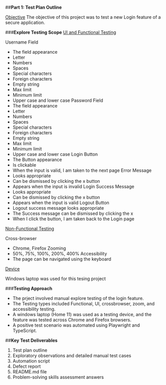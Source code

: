 ##**Part 1: Test Plan Outline**

<ins>Objective</ins>
The objective of this project was to test a new Login feature of a secure application.


###**Explore Testing Scope**
<ins>UI and Functional Testing</ins>

Username Field
- The field appearance
- Letter
- Numbers
- Spaces
- Special characters
- Foreign characters
- Empty string
- Max limit
- Minimum limit
- Upper case and lower case
Password Field
- The field appearance
- Letter
- Numbers
- Spaces
- Special characters
- Foreign characters
- Empty string
- Max limit
- Minimum limit
- Upper case and lower case
Login Button
- The Button appearance
- Is clickable
- When the input is valid, I am taken to the next page
Error Message
- Looks appropriate
- Can be dismissed by clicking the x button
- Appears when the input is invalid
Login Success Message
- Looks appropriate
- Can be dismissed by clicking the x button
- Appears when the input is valid
Logout Button
- Logout success message looks appropriate
- The Success message can be dismissed by clicking the x
- When I click the button, I am taken back to the Login page

<ins>Non-Functional Testing</ins>

Cross-browser
- Chrome, Firefox
Zooming 
- 50%, 75%, 100%, 200%, 400%
Accessibility
- The page can be navigated using the keyboard

<ins>Device</ins>

Windows laptop was used for this tesing project


###**Testing Approach**
- The prject involved manual explore testing of the login feature. 
- The Testing types included Functional, UI, crossbrowser, zoom, and accessibility testing. 
- A windows laptop (Home 11) was used as a testing device, and the feature was tested across Chrome and Firefox browsers.
- A positive test scenario was automated using Playwright and TypeScript.


##**Key Test Deliverables**
1. Test plan outline
2. Exploratory observations and detailed manual test cases
3. Automation script
4. Defect report
5. README.md file
6. Problem-solving skills assessment answers